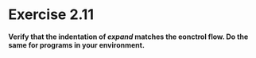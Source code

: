 # Exercise 2.11
__Verify that the indentation of _expand_ matches the eonctrol flow. Do the same
for programs in your environment.__
